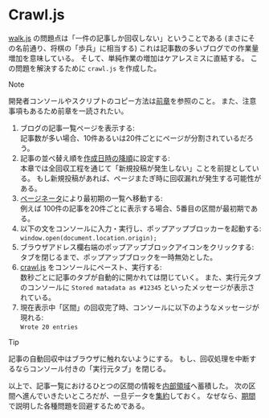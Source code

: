 # Crawl.js

[walk.js](./Walk.md) の問題点は「一件の記事しか回収しない」ということである
(まさにその名前通り、将棋の「歩兵」に相当する)
これは記事数の多いブログでの作業量増加を意味している。
そして、単純作業の増加はケアレスミスに直結する。
この問題を解決するために `crawl.js` を作成した。

> [!NOTE]
> 開発者コンソールやスクリプトのコピー方法は[前章](./Walk.md)を参照のこと。
> また、注意事項もあるため前章を一読されたい。

1. ブログの記事一覧ページを表示する:  
   記事数が多い場合、10件あるいは20件ごとにページが分割されているだろう。
2. 記事の並べ替え順を[作成日時の降順](./index.md#planning)に設定する:  
   本章では全回収工程を通じて「新規投稿が発生しない」ことを前提としている。
   もし新規投稿があれば、ページまたぎ時に回収漏れが発生する可能性がある。
3. [ページネータ][Paginations]により最初期の一覧へ移動する:  
   例えば 100件の記事を20件ごとに表示する場合、5番目の区間が最初期である。
4. 以下の文をコンソールに入力・実行し、ポップアップブロッカーを起動する:  
   `window.open(document.location.origin);`
5. ブラウザアドレス欄右端のポップアップブロックアイコンをクリックする:  
   タブを閉じるまで、ポップアップブロックを一時無効とした。
6. [crawl.js](../../src/crawl.js) をコンソールにペースト、実行する:  
   数秒ごとに記事のタブが自動的に開かれては閉じていく。
   また、実行元タブのコンソールに
   `Stored matadata as #12345` といったメッセージが表示されている。
7. 現在表示中「区間」の回収完了時、コンソールに以下のようなメッセージが現れる:  
   `Wrote 20 entries`

[Paginations]: https://vuetifyjs.com/components/paginations/

> [!TIP]
> 記事の自動回収中はブラウザに触れないようにする。
> もし、回収処理を中断するならコンソール付きの「実行元タブ」を閉じる。

以上で、記事一覧におけるひとつの区間の情報を[内部領域][localStorage]へ蓄積した。
次の区間へ進んでいきたいところだが、一旦データを[集約](./Aggregate.md)しておく。
なぜなら、[期間](./index.md#planning)で説明した各種問題を回避するためである。

[localStorage]: https://developer.mozilla.org/docs/Web/API/Window/localStorage
